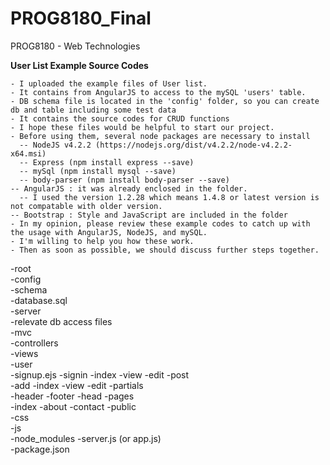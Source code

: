 # PROG8180_Final
PROG8180 - Web Technologies
  
  **User List Example Source Codes**
  
    - I uploaded the example files of User list.
    - It contains from AngularJS to access to the mySQL 'users' table.
    - DB schema file is located in the 'config' folder, so you can create db and table including some test data
    - It contains the source codes for CRUD functions
    - I hope these files would be helpful to start our project.
    - Before using them, several node packages are necessary to install
      -- NodeJS v4.2.2 (https://nodejs.org/dist/v4.2.2/node-v4.2.2-x64.msi)
      -- Express (npm install express --save)
      -- mySql (npm install mysql --save)
      -- body-parser (npm install body-parser --save)
    -- AngularJS : it was already enclosed in the folder.
      -- I used the version 1.2.28 which means 1.4.8 or latest version is not compatable with older version.
    -- Bootstrap : Style and JavaScript are included in the folder
    - In my opinion, please review these example codes to catch up with the usage with AngularJS, NodeJS, and mySQL.
    - I'm willing to help you how these work.
    - Then as soon as possible, we should discuss further steps together.

-root				
	-config			
		-schema		
			-database.sql	
	-server			
		-relevate db access files		
	-mvc			
		-controllers		
		-views		
			-user	
				-signup.ejs
				-signin
				-index
				-view
				-edit
			-post	
				-add
				-index
				-view
				-edit
			-partials	
				-header
				-footer
				-head
			-pages	
				-index
				-about
				-contact
	-public			
		-css		
		-js		
	-node_modules
	-server.js (or app.js)			
	-package.json
